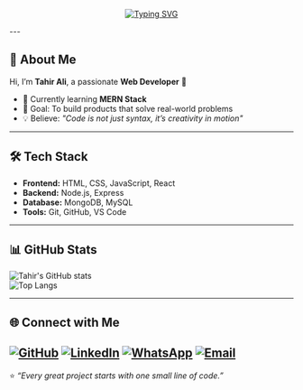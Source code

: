 <p align="center">
  <a href="https://git.io/typing-svg">
    <img src="https://readme-typing-svg.herokuapp.com?font=Fira+Code&size=28&duration=3000&pause=1000&color=36BCF7&center=true&vCenter=true&width=800&lines=✨+I+am+Tahir+Ali;💻+Web+Developer+%7C+Full+Stack+Learner;🚀+Crafting+beautiful+and+scalable+apps;🌐+Turning+ideas+into+digital+reality" alt="Typing SVG" />
  </a>
</p>
---

## 👋 About Me
Hi, I’m **Tahir Ali**, a passionate **Web Developer** 🚀  
- 🌱 Currently learning **MERN Stack**  
- 🎯 Goal: To build products that solve real-world problems  
- 💡 Believe: *"Code is not just syntax, it’s creativity in motion"*  

---

## 🛠️ Tech Stack
- **Frontend:** HTML, CSS, JavaScript, React  
- **Backend:** Node.js, Express  
- **Database:** MongoDB, MySQL  
- **Tools:** Git, GitHub, VS Code  

---

## 📊 GitHub Stats
![Tahir's GitHub stats](https://github-readme-stats.vercel.app/api?username=MRDAVIL1&show_icons=true&theme=tokyonight)  
![Top Langs](https://github-readme-stats.vercel.app/api/top-langs/?username=MRDAVIL1&layout=compact&theme=tokyonight)  

---

## 🌐 Connect with Me
[![GitHub](https://img.shields.io/badge/GitHub-000?style=for-the-badge&logo=github&logoColor=white)](https://github.com/MRDAVIL1) 
[![LinkedIn](https://img.shields.io/badge/LinkedIn-blue?logo=linkedin&logoColor=white)](http://www.linkedin.com/in/tahir-web-craft-87b711383)
[![WhatsApp](https://img.shields.io/badge/WhatsApp-25D366?logo=whatsapp&logoColor=white)](https://wa.me/923173916773)
[![Email](https://img.shields.io/badge/Email-D14836?logo=gmail&logoColor=white)](mailto:ta7437892@gmail.com) 
---

⭐ *“Every great project starts with one small line of code.”*